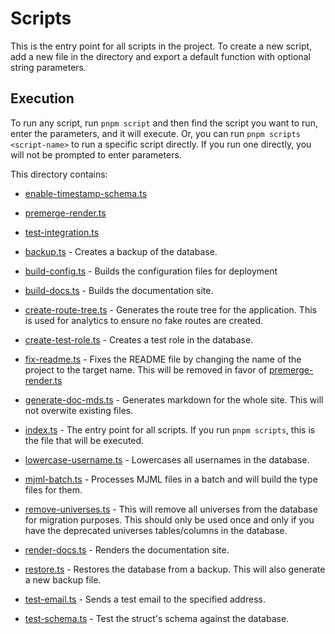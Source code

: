 # Scripts

This is the entry point for all scripts in the project. To create a new script, add a new file in the directory and export a default function with optional string parameters.

## Execution

To run any script, run `pnpm script` and then find the script you want to run, enter the parameters, and it will execute. Or, you can run `pnpm scripts <script-name>` to run a specific script directly. If you run one directly, you will not be prompted to enter parameters.

This directory contains:
- [enable-timestamp-schema.ts](scripts/enable-timestamp-schema.ts)
- [premerge-render.ts](scripts/premerge-render.ts)
- [test-integration.ts](scripts/test-integration.ts)

- [backup.ts](scripts/backup.ts) - Creates a backup of the database.
- [build-config.ts](scripts/build-config.ts) - Builds the configuration files for deployment
- [build-docs.ts](scripts/build-docs.ts) - Builds the documentation site.
- [create-route-tree.ts](scripts/create-route-tree.ts) - Generates the route tree for the application. This is used for analytics to ensure no fake routes are created.
- [create-test-role.ts](scripts/create-test-role.ts) - Creates a test role in the database.
- [fix-readme.ts](scripts/fix-readme.ts) - Fixes the README file by changing the name of the project to the target name. This will be removed in favor of [premerge-render.ts](scripts/premerge-render.ts.md)
- [generate-doc-mds.ts](scripts/generate-doc-mds.ts) - Generates markdown for the whole site. This will not overwite existing files.
- [index.ts](scripts/index.ts) - The entry point for all scripts. If you run `pnpm scripts`, this is the file that will be executed.
- [lowercase-username.ts](scripts/lowercase-username.ts) - Lowercases all usernames in the database.
- [mjml-batch.ts](scripts/mjml-batch.ts) - Processes MJML files in a batch and will build the type files for them.
- [remove-universes.ts](scripts/remove-universes.ts) - This will remove all universes from the database for migration purposes. This should only be used once and only if you have the deprecated universes tables/columns in the database.
- [render-docs.ts](scripts/render-docs.ts) - Renders the documentation site.
- [restore.ts](scripts/restore.ts) - Restores the database from a backup. This will also generate a new backup file.
- [test-email.ts](scripts/test-email.ts) - Sends a test email to the specified address.
- [test-schema.ts](scripts/test-schema.ts) - Test the struct's schema against the database.
